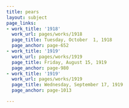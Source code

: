 ```yaml
---
title: pears
layout: subject
page_links:
- work_title: '1918'
  work_url: pages/works/1918
  page_title: Tuesday, October  1, 1918
  page_anchor: page-652
- work_title: '1919'
  work_url: pages/works/1919
  page_title: Friday, August 15, 1919
  page_anchor: page-980
- work_title: '1919'
  work_url: pages/works/1919
  page_title: Wednesday, September 17, 1919
  page_anchor: page-1013

---
```

